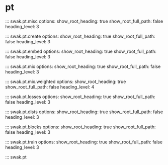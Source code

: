 # pt

::: swak.pt.misc
    options:
      show_root_heading: true
      show_root_full_path: false
      heading_level: 3

::: swak.pt.create
    options:
      show_root_heading: true
      show_root_full_path: false
      heading_level: 3

::: swak.pt.embed
    options:
      show_root_heading: true
      show_root_full_path: false
      heading_level: 3

::: swak.pt.mix
    options:
      show_root_heading: true
      show_root_full_path: false
      heading_level: 3

::: swak.pt.mix.weighted
    options:
      show_root_heading: true
      show_root_full_path: false
      heading_level: 4

::: swak.pt.losses
    options:
      show_root_heading: true
      show_root_full_path: false
      heading_level: 3

::: swak.pt.dists
    options:
      show_root_heading: true
      show_root_full_path: false
      heading_level: 3

::: swak.pt.blocks
    options:
      show_root_heading: true
      show_root_full_path: false
      heading_level: 3

::: swak.pt.train
    options:
      show_root_heading: true
      show_root_full_path: false
      heading_level: 3

::: swak.pt
